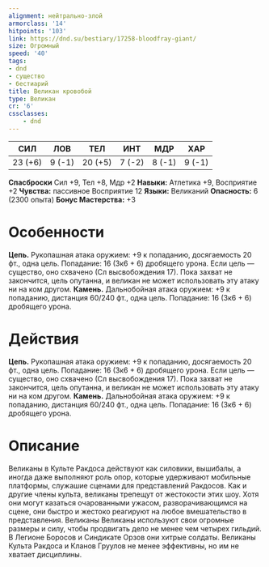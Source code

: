 ```yaml
---
alignment: нейтрально-злой
armorclass: '14'
hitpoints: '103'
link: https://dnd.su/bestiary/17258-bloodfray-giant/
size: Огромный
speed: '40'
tags:
- dnd
- существо
- бестиарий
title: Великан кровобой
type: Великан
cr: '6'
cssclasses:
    - dnd
---
```



| СИЛ | ЛОВ | ТЕЛ | ИНТ | МДР | ХАР |
|---|---|---|---|---|---|
| 23 (+6) | 9 (-1) | 20 (+5) | 7 (-2) | 8 (-1) | 9 (-1) |
**Спасброски** Сил +9, Тел +8, Мдр +2
**Навыки:** Атлетика +9, Восприятие +2
**Чувства:** пассивное Восприятие 12
**Языки:** Великаний
**Опасность:** 6 (2300 опыта)
**Бонус Мастерства:** +3


# Особенности
**Цепь.** Рукопашная атака оружием: +9 к попаданию, досягаемость 20 фт., одна цель. Попадание: 16 (3к6 + 6) дробящего урона. Если цель — существо, оно схвачено (Сл высвобождения 17). Пока захват не закончится, цель опутанна, и великан не может использовать эту атаку ни на ком другом.
**Камень.** Дальнобойная атака оружием: +9 к попаданию, дистанция 60/240 фт., одна цель. Попадание: 16 (3к6 + 6) дробящего урона.


# Действия
**Цепь.** Рукопашная атака оружием: +9 к попаданию, досягаемость 20 фт., одна цель. Попадание: 16 (3к6 + 6) дробящего урона. Если цель — существо, оно схвачено (Сл высвобождения 17). Пока захват не закончится, цель опутанна, и великан не может использовать эту атаку ни на ком другом.
**Камень.** Дальнобойная атака оружием: +9 к попаданию, дистанция 60/240 фт., одна цель. Попадание: 16 (3к6 + 6) дробящего урона.


# Описание
Великаны в Культе Ракдоса действуют как силовики, вышибалы, а иногда даже выполняют роль опор, которые удерживают мобильные платформы, служашие сценами для представлений Ракдосов. Как и другие члены культа, великаны трепещут от жестокости этих шоу. Хотя они могут казаться очарованными ужасом, разворачивающимся на сцене, они быстро и жестоко реагируют на любое вмешательство в представления.  Великаны Великаны используют свои огромные размеры и силу, чтобы продвигать дело не менее чем четырех гильдий. В Легионе Боросов и Синдикате Орзов они хитрые солдаты. Великаны Культа Ракдоса и Кланов Груулов не менее эффективны, но им не хватает дисциплины.
